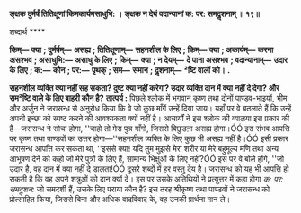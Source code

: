 **ङ्क्षक दुर्मर्षं तितिक्षूणां किमकार्यमसाधुभि: ।** **ङ्क्षक न देयं वदान्यानां क: पर: समदॢशनाम् ॥ १९॥** 

शब्दार्थ **** 

**किम्—** **क्या** **; दुर्मर्षम्—** **असह्य** **; तितिक्षूणाम्—** **सहनशील के लिए** **; किम्—** **क्या** **; अकार्यम्—** **करना असश्भव** **; असाधुभि:—** **असाधु के लिए** **; किम्—** **क्या** **; न देयम्—** **दे पाना असश्भव** **; वदान्यानाम्—** **उदार के लिए** **; क:—** **कौन** **; पर:—** **पृथक्** **; सम—** **समान** **; दॢशनाम्—** **²ष्टि वालों को।** **.** 

**सहनशील व्यक्ति क्या नहीं सह सकता? दुष्ट क्या नहीं करेगा? उदार व्यक्ति दान में क्या** **नहीं दे देगा? और सम²ष्टि वाले के लिए बाहरी कौन है?** **तात्पर्य :** पिछले श्लोक में भगवान् कृष्ण तथा दोनों पाण्डव-भाइयों, भीम और अर्जुन ने जरासन्ध से अनुरोध किया कि वे जो कुछ माँगें उन्हें दिया जाय। यहाँ पर वे बतलाते हैं कि उन्हें अपनी इच्छा को स्पष्ट करने की आवश्यकता क्यों नहीं है। आचार्यों ने इस श्लोक की व्यालया इस प्रकार की है—जरासन्ध ने सोचा होगा, ''चाहो तो मेरा पुत्र माँगो, जिससे बिछुडऩा असह्य होगा।ÓÓ इस संभव आपत्ति पर कृष्ण तथा पाण्डवों का उत्तर होगा—''सहनशील व्यक्ति के लिए कुछ भी असह्य नहीं है।ÓÓ इसी प्रकार जरासन्ध आपत्ति कर सकता था, ''इससे क्या! यदि तुम मुझसे मेरा शरीर या मेरे बहुमूल्य मणि तथा अन्य आभूषण देने को कहो जो मेरे पुत्रों के लिए हैं, सामान्य भिक्षुओं के लिए नहीं?ÓÓ इस पर वे बोले होंगे, ''जो उदार है, वह दान में क्या नहीं दे डालता!ÓÓ दूसरे शब्दों में हर वस्तु देय है। जरासन्ध को यह भी आपत्ति हो सकती है कि वह अपने शत्रुओं को दान क्यों दे। इस पर उसके अतिथियों ने प्रत्युत्तर में कहा होगा *क: पर: समदॢशन:* जो समदर्शी हैं, उसके लिए पराया कौन है? इस तरह श्रीकृष्ण तथा पाण्डवों ने जरासन्ध को प्रोत्साहित किया, जिससे बिना और अधिक वादविवाद के, वह उनकी प्रार्थना मान ले।  
